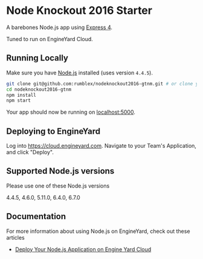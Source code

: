 # Node Knockout 2016 Starter

A barebones Node.js app using [Express 4](http://expressjs.com/).

Tuned to run on EngineYard Cloud.

## Running Locally

Make sure you have [Node.js](http://nodejs.org/) installed (uses version `4.4.5`).

```sh
git clone git@github.com:rumblex/nodeknockout2016-gtnm.git # or clone your own fork
cd nodeknockout2016-gtnm
npm install
npm start
```

Your app should now be running on [localhost:5000](http://localhost:5000/).

## Deploying to EngineYard

Log into <https://cloud.engineyard.com>. Navigate to your Team's Application, and click "Deploy".


## Supported Node.js versions

Please use one of these Node.js versions

4.4.5, 4.6.0, 5.11.0, 6.4.0, 6.7.0

## Documentation

For more information about using Node.js on EngineYard, check out these articles

- [Deploy Your Node.js Application on Engine Yard Cloud](https://support.cloud.engineyard.com/hc/en-us/articles/205411878-Deploy-Your-Node-js-Application-on-Engine-Yard-Cloud)
